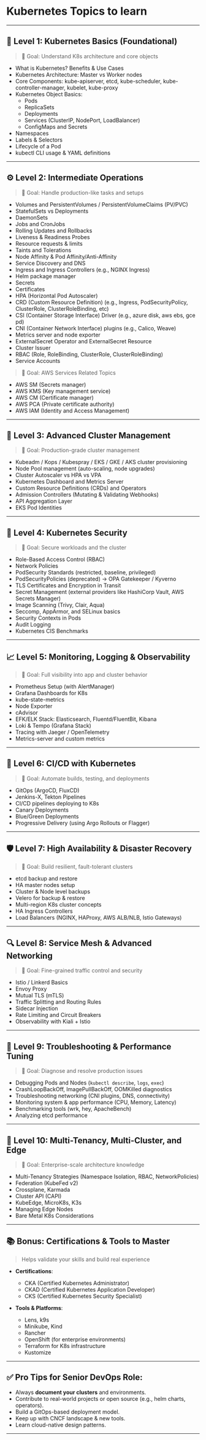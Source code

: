 
# Kubernetes Topics to learn

---

## 🧠 **Level 1: Kubernetes Basics (Foundational)**

> 🔑 Goal: Understand K8s architecture and core objects

* What is Kubernetes? Benefits & Use Cases
* Kubernetes Architecture: Master vs Worker nodes
* Core Components: kube-apiserver, etcd, kube-scheduler, kube-controller-manager, kubelet, kube-proxy
* Kubernetes Object Basics:
  * Pods
  * ReplicaSets
  * Deployments
  * Services (ClusterIP, NodePort, LoadBalancer)
  * ConfigMaps and Secrets
* Namespaces
* Labels & Selectors
* Lifecycle of a Pod
* kubectl CLI usage & YAML definitions

---

## ⚙️ **Level 2: Intermediate Operations**

> 🔑 Goal: Handle production-like tasks and setups

* Volumes and PersistentVolumes / PersistentVolumeClaims (PV/PVC)
* StatefulSets vs Deployments
* DaemonSets
* Jobs and CronJobs
* Rolling Updates and Rollbacks
* Liveness & Readiness Probes
* Resource requests & limits
* Taints and Tolerations
* Node Affinity & Pod Affinity/Anti-Affinity
* Service Discovery and DNS
* Ingress and Ingress Controllers (e.g., NGINX Ingress)
* Helm package manager
* Secrets
* Certificates
* HPA (Horizontal Pod Autoscaler)
* CRD (Custom Resource Definition) (e.g., Ingress, PodSecurityPolicy, ClusterRole, ClusterRoleBinding, etc)
* CSI (Container Storage Interface) Driver (e.g., azure disk, aws ebs, gce pd)
* CNI (Container Network Interface) plugins (e.g., Calico, Weave)
* Metrics server and node exporter
* ExternalSecret Operator and ExternalSecret Resource
* Cluster Issuer 
* RBAC (Role, RoleBinding, ClusterRole, ClusterRoleBinding)
* Service Accounts

> 🔑 Goal: AWS Services Related Topics
* AWS SM (Secrets manager)
* AWS KMS (Key management service)
* AWS CM (Certificate manager)
* AWS PCA (Private certificate authority)
* AWS IAM (Identity and Access Management)




---

## 🧪 **Level 3: Advanced Cluster Management**

> 🔑 Goal: Production-grade cluster management

* Kubeadm / Kops / Kubespray / EKS / GKE / AKS cluster provisioning
* Node Pool management (auto-scaling, node upgrades)
* Cluster Autoscaler vs HPA vs VPA
* Kubernetes Dashboard and Metrics Server
* Custom Resource Definitions (CRDs) and Operators
* Admission Controllers (Mutating & Validating Webhooks)
* API Aggregation Layer
* EKS Pod Identities

---

## 🔐 **Level 4: Kubernetes Security**

> 🔑 Goal: Secure workloads and the cluster

* Role-Based Access Control (RBAC)
* Network Policies
* PodSecurity Standards (restricted, baseline, privileged)
* PodSecurityPolicies (deprecated) → OPA Gatekeeper / Kyverno
* TLS Certificates and Encryption in Transit
* Secret Management (external providers like HashiCorp Vault, AWS Secrets Manager)
* Image Scanning (Trivy, Clair, Aqua)
* Seccomp, AppArmor, and SELinux basics
* Security Contexts in Pods
* Audit Logging
* Kubernetes CIS Benchmarks

---

## 📈 **Level 5: Monitoring, Logging & Observability**

> 🔑 Goal: Full visibility into app and cluster behavior

* Prometheus Setup (with AlertManager)
* Grafana Dashboards for K8s
* kube-state-metrics
* Node Exporter
* cAdvisor
* EFK/ELK Stack: Elasticsearch, Fluentd/FluentBit, Kibana
* Loki & Tempo (Grafana Stack)
* Tracing with Jaeger / OpenTelemetry
* Metrics-server and custom metrics

---

## 🔁 **Level 6: CI/CD with Kubernetes**

> 🔑 Goal: Automate builds, testing, and deployments

* GitOps (ArgoCD, FluxCD)
* Jenkins-X, Tekton Pipelines
* CI/CD pipelines deploying to K8s
* Canary Deployments
* Blue/Green Deployments
* Progressive Delivery (using Argo Rollouts or Flagger)

---

## 🛡️ **Level 7: High Availability & Disaster Recovery**

> 🔑 Goal: Build resilient, fault-tolerant clusters

* etcd backup and restore
* HA master nodes setup
* Cluster & Node level backups
* Velero for backup & restore
* Multi-region K8s cluster concepts
* HA Ingress Controllers
* Load Balancers (NGINX, HAProxy, AWS ALB/NLB, Istio Gateways)

---

## 🔍 **Level 8: Service Mesh & Advanced Networking**

> 🔑 Goal: Fine-grained traffic control and security

* Istio / Linkerd Basics
* Envoy Proxy
* Mutual TLS (mTLS)
* Traffic Splitting and Routing Rules
* Sidecar Injection
* Rate Limiting and Circuit Breakers
* Observability with Kiali + Istio

---

## 🧪 **Level 9: Troubleshooting & Performance Tuning**

> 🔑 Goal: Diagnose and resolve production issues

* Debugging Pods and Nodes (`kubectl describe`, `logs`, `exec`)
* CrashLoopBackOff, ImagePullBackOff, OOMKilled diagnostics
* Troubleshooting networking (CNI plugins, DNS, connectivity)
* Monitoring system & app performance (CPU, Memory, Latency)
* Benchmarking tools (wrk, hey, ApacheBench)
* Analyzing etcd performance

---

## 🧩 **Level 10: Multi-Tenancy, Multi-Cluster, and Edge**

> 🔑 Goal: Enterprise-scale architecture knowledge

* Multi-Tenancy Strategies (Namespace Isolation, RBAC, NetworkPolicies)
* Federation (KubeFed v2)
* Crossplane, Karmada
* Cluster API (CAPI)
* KubeEdge, MicroK8s, K3s
* Managing Edge Nodes
* Bare Metal K8s Considerations

---

## 📚 Bonus: Certifications & Tools to Master

> Helps validate your skills and build real experience

* **Certifications**:

  * CKA (Certified Kubernetes Administrator)
  * CKAD (Certified Kubernetes Application Developer)
  * CKS (Certified Kubernetes Security Specialist)

* **Tools & Platforms**:

  * Lens, k9s
  * Minikube, Kind
  * Rancher
  * OpenShift (for enterprise environments)
  * Terraform for K8s infrastructure
  * Kustomize

---

## ✅ Pro Tips for Senior DevOps Role:

* Always **document your clusters** and environments.
* Contribute to real-world projects or open source (e.g., helm charts, operators).
* Build a GitOps-based deployment model.
* Keep up with CNCF landscape & new tools.
* Learn cloud-native design patterns.

---